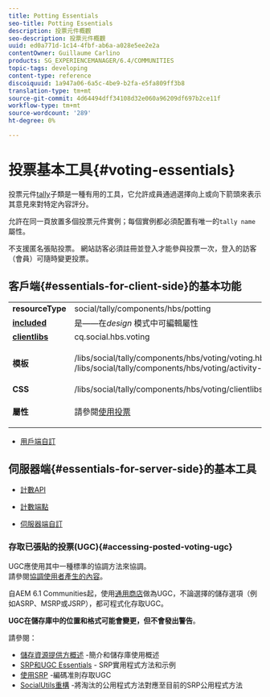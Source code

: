 ```yaml
---
title: Potting Essentials
seo-title: Potting Essentials
description: 投票元件概觀
seo-description: 投票元件概觀
uuid: ed0a771d-1c14-4fbf-ab6a-a028e5ee2e2a
contentOwner: Guillaume Carlino
products: SG_EXPERIENCEMANAGER/6.4/COMMUNITIES
topic-tags: developing
content-type: reference
discoiquuid: 1a947a06-6a5c-4be9-b2fa-e5fa809ff3b8
translation-type: tm+mt
source-git-commit: 4d64494dff34108d32e060a96209df697b2ce11f
workflow-type: tm+mt
source-wordcount: '289'
ht-degree: 0%

---
```



# 投票基本工具{#voting-essentials}

投票元件[tally](tally.md)子類是一種有用的工具，它允許成員通過選擇向上或向下箭頭來表示其意見來對特定內容評分。

允許在同一頁放置多個投票元件實例；每個實例都必須配置有唯一的`tally name`屬性。

不支援匿名張貼投票。 網站訪客必須註冊並登入才能參與投票一次，登入的訪客（會員）可隨時變更投票。

## 客戶端{#essentials-for-client-side}的基本功能

<table> 
 <tbody> 
  <tr> 
   <td> <strong>resourceType</strong></td> 
   <td>social/tally/components/hbs/potting</td> 
  </tr> 
  <tr> 
   <td> <a href="scf.md#add-or-include-a-communities-component"><strong>included</strong></a></td> 
   <td>是——在<i>design </i>模式中可編輯屬性</td> 
  </tr> 
  <tr> 
   <td> <a href="client-customize.md#clientlibs-for-scf"><strong>clientlibs</strong></a></td> 
   <td> cq.social.hbs.voting</td> 
  </tr> 
  <tr> 
   <td> <strong>模板</strong></td> 
   <td><p> /libs/social/tally/components/hbs/voting/voting.hbs<br /> /libs/social/tally/components/hbs/voting/activity-title.hbs</p> </td> 
  </tr> 
  <tr> 
   <td><strong>CSS</strong></td> 
   <td> /libs/social/tally/components/hbs/voting/clientlibs/votingcomponent.css</td> 
  </tr> 
  <tr> 
   <td><strong>屬性</strong></td> 
   <td><p>請參閱<a href="voting.md">使用投票</a></p> </td> 
  </tr> 
 </tbody> 
</table>

* [用戶端自訂](client-customize.md)

## 伺服器端{#essentials-for-server-side}的基本工具

* [計數API](https://helpx.adobe.com/experience-manager/6-4/sites/developing/using/reference-materials/javadoc/com/adobe/cq/social/tally/client/api/package-summary.html)

* [計數端點](https://helpx.adobe.com/experience-manager/6-4/sites/developing/using/reference-materials/javadoc/com/adobe/cq/social/tally/client/endpoints/package-summary.html)

* [伺服器端自訂](server-customize.md)

### 存取已張貼的投票(UGC){#accessing-posted-voting-ugc}

UGC應使用其中一種標準的協調方法來協調。\
請參閱[協調使用者產生的內容](moderate-ugc.md)。

自AEM 6.1 Communities起，使用[通用商店](working-with-srp.md)做為UGC，不論選擇的儲存選項（例如ASRP、MSRP或JSRP），都可程式化存取UGC。

**UGC在儲存庫中的位置和格式可能會變更，但不會發出警告**。

請參閱：

* [儲存資源提供方概述](srp.md) -簡介和儲存庫使用概述
* [SRP和UGC Essentials](srp-and-ugc.md)  - SRP實用程式方法和示例
* [使用SRP](accessing-ugc-with-srp.md) -編碼准則存取UGC
* [SocialUtils重構](socialutils.md) -將淘汰的公用程式方法對應至目前的SRP公用程式方法

